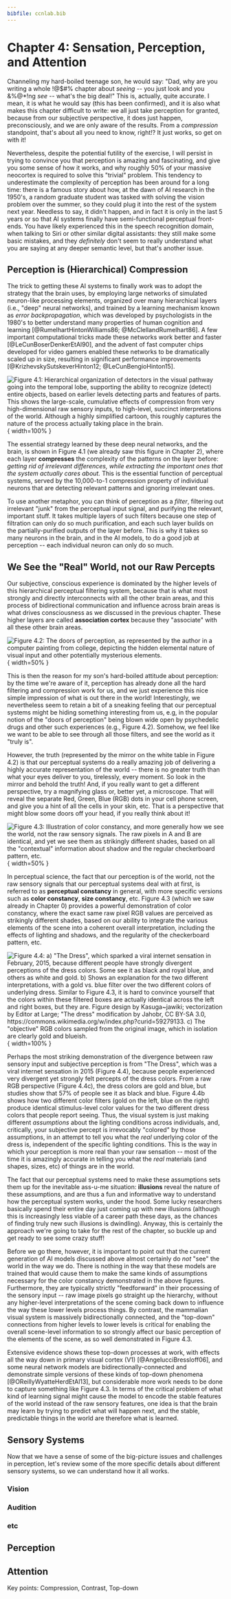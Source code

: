 ```yaml
---
bibfile: ccnlab.bib
---
```


# Chapter 4: Sensation, Perception, and Attention

Channeling my hard-boiled teenage son, he would say: "Dad, why are you writing a whole !@$#% chapter about *seeing* -- you just look and you &%@*!ng *see* -- what's the big deal!"  This is, actually, quite accurate.  I mean, it is what he would say (this has been confirmed), and it is also what makes this chapter difficult to write: we all just take perception for granted, because from our subjective perspective, it does just happen, preconsciously, and we are only aware of the results.  From a *compression* standpoint, that's about all you need to know, right!?  It just works, so get on with it!

Nevertheless, despite the potential futility of the exercise, I will persist in trying to convince you that perception is amazing and fascinating, and give you some sense of how it works, and why roughly 50% of your massive neocortex is required to solve this "trivial" problem.  This tendency to underestimate the complexity of perception has been around for a long time: there is a famous story about how, at the dawn of AI research in the 1950's, a random graduate student was tasked with solving the vision problem over the summer, so they could plug it into the rest of the system next year.  Needless to say, it didn't happen, and in fact it is only in the last 5 years or so that AI systems finally have semi-functional perceptual front-ends.  You have likely experienced this in the speech recognition domain, when talking to Siri or other similar digital assistants: they still make some basic mistakes, and they *definitely* don't seem to really understand what you are saying at any deeper semantic level, but that's another issue.

## Perception is (Hierarchical) Compression

The trick to getting these AI systems to finally work was to adopt the strategy that the brain uses, by employing large networks of simulated neuron-like processing elements, organized over many hierarchical layers (i.e., "deep" neural networks), and trained by a learning mechanism known as *error backpropagation*, which was developed by psychologists in the 1980's to better understand many properties of human cognition and learning [@RumelhartHintonWilliams86; @McClellandRumelhart86].  A few important computational tricks made these networks work better and faster [@LeCunBoserDenkerEtAl90], and the advent of fast computer chips developed for video gamers enabled these networks to be dramatically scaled up in size, resulting in significant performance improvements [@KrizhevskySutskeverHinton12; @LeCunBengioHinton15].

![**Figure 4.1:** Hierarchical organization of detectors in the visual pathway going into the temporal lobe, supporting the ability to recognize (detect) entire objects, based on earlier levels detecting parts and features of parts.  This shows the large-scale, cumulative effects of *compression* from very high-dimensional raw sensory inputs, to high-level, succinct interpretations of the world.  Although a highly simplified cartoon, this roughly captures the nature of the process actually taking place in the brain.](figures/fig_category_hierarch_dist_reps.png){ width=100% }

The essential strategy learned by these deep neural networks, and the brain, is shown in Figure 4.1 (we already saw this figure in Chapter 2), where each layer **compresses** the complexity of the patterns on the layer before: *getting rid of irrelevant differences, while extracting the important ones that the system actually cares about.*  This is the essential function of perceptual systems, served by the 10,000-to-1 compression property of individual neurons that are detecting relevant patterns and ignoring irrelevant ones.

To use another metaphor, you can think of perception as a *filter*, filtering out irrelevant "junk" from the perceptual input signal, and purifying the relevant, important stuff.  It takes multiple layers of such filters because one step of filtration can only do so much purification, and each such layer builds on the partially-purified outputs of the layer before.  This is why it takes so many neurons in the brain, and in the AI models, to do a good job at perception -- each individual neuron can only do so much.

## We See the "Real" World, not our Raw Percepts

Our subjective, conscious experience is dominated by the higher levels of this hierarchical perceptual filtering system, because that is what most strongly and directly interconnects with all the other brain areas, and this process of bidirectional communication and influence across brain areas is what drives consciousness as we discussed in the previous chapter.  These higher layers are called **association cortex** because they "associate" with all these other brain areas.

![**Figure 4.2:** The doors of perception, as represented by the author in a computer painting from college, depicting the hidden elemental nature of visual input and other potentially mysterious elements.](figures/fig_the_answer.png){ width=50% }

This is then the reason for my son's hard-boiled attitude about perception: by the time we're aware of it, perception has already done all the hard filtering and compression work for us, and we just experience this nice simple impression of what is out there in the world!  Interestingly, we nevertheless seem to retain a bit of a sneaking feeling that our perceptual systems might be hiding something interesting from us, e.g, in the popular notion of the "doors of perception" being blown wide open by psychedelic drugs and other such experiences (e.g., Figure 4.2).  Somehow, we feel like we want to be able to see through all those filters, and see the world as it "truly is".

However, the truth (represented by the mirror on the white table in Figure 4.2) is that our perceptual systems do a really amazing job of delivering a highly accurate representation of the world -- there is no greater truth than what your eyes deliver to you, tirelessly, every moment.  So look in the mirror and behold the truth!  And, if you really want to get a different perspective, try a magnifying glass or, better yet, a microscope.  That will reveal the separate Red, Green, Blue (RGB) dots in your cell phone screen, and give you a hint of all the cells in your skin, etc.  That is a perspective that might blow some doors off your head, if you really think about it!

![**Figure 4.3:** Illustration of color constancy, and more generally how we see the world, not the raw sensory signals.  The raw pixels in A and B are identical, and yet we see them as strikingly different shades, based on all the "contextual" information about shadow and the regular checkerboard pattern, etc.](figures/fig_shadow_contrast_cylinder.png){ width=50% }

In perceptual science, the fact that our perception is of the world, not the raw sensory signals that our perceptual systems deal with at first, is referred to as **perceptual constancy** in general, with more specific versions such as **color constancy**, **size constancy**, etc.  Figure 4.3 (which we saw already in Chapter 0) provides a powerful demonstration of color constancy, where the exact same raw pixel RGB values are perceived as strikingly different shades, based on our ability to integrate the various elements of the scene into a coherent overall interpretation, including the effects of lighting and shadows, and the regularity of the checkerboard pattern, etc.

![**Figure 4.4:** a) "The Dress", which sparked a viral internet sensation in February, 2015, because different people have strongly divergent perceptions of the dress colors.  Some see it as black and royal blue, and others as white and gold.  b) Shows an explanation for the two different interpretations, with a gold vs. blue filter over the two different colors of underlying dress.  Similar to Figure 4.3, it is hard to convince yourself that the colors within these filtered boxes are actually identical across the left and right boxes, but they are.  Figure design by Kasuga~jawiki; vectorization by Editor at Large; "The dress" modification by Jahobr, CC BY-SA 3.0, https://commons.wikimedia.org/w/index.php?curid=59279133.  c) The "objective" RGB colors sampled from the original image, which in isolation are clearly gold and blueish.](figures/fig_the_dress_explained.png){ width=100% }

Perhaps the most striking demonstration of the divergence between raw sensory input and subjective perception is from "The Dress", which was a viral internet sensation in 2015 (Figure 4.4), because people experienced very divergent yet strongly felt percepts of the dress colors.  From a raw RGB perspective (Figure 4.4c), the dress colors are gold and blue, but studies show that 57% of people see it as black and blue.  Figure 4.4b shows how two different color filters (gold on the left, blue on the right) produce identical stimulus-level color values for the two different dress colors that people report seeing.  Thus, the visual system is just making different *assumptions* about the lighting conditions across individuals, and, critically, your subjective percept is irrevocably "colored" by those assumptions, in an attempt to tell you what the *real* underlying color of the dress is, independent of the specific lighting conditions.  This is the way in which your perception is more real than your raw sensation -- most of the time it is amazingly accurate in telling you what the *real* materials (and shapes, sizes, etc) of things are in the world.

The fact that our perceptual systems need to make these assumptions sets them up for the inevitable ass-u-me situation: **illusions** reveal the nature of these assumptions, and are thus a fun and informative way to understand how the perceptual system works, under the hood.  Some lucky researchers basically spend their entire day just coming up with new illusions (although this is increasingly less viable of a career path these days, as the chances of finding truly new such illusions is dwindling).  Anyway, this is certainly the approach we're going to take for the rest of the chapter, so buckle up and get ready to see some crazy stuff!

Before we go there, however, it is important to point out that the current generation of AI models discussed above almost certainly do *not* "see" the world in the way we do.  There is nothing in the way that these models are trained that would cause them to make the same kinds of assumptions necessary for the color constancy demonstrated in the above figures.  Furthermore, they are typically strictly "feedforward" in their processing of the sensory input -- raw image pixels go straight up the hierarchy, without any higher-level interpretations of the scene coming back down to influence the way these lower levels process things.  By contrast, the mammalian visual system is massively bidirectionally connected, and the "top-down" connections from higher levels to lower levels is critical for enabling the overall scene-level information to so strongly affect our basic perception of the elements of the scene, as so well demonstrated in Figure 4.3.

Extensive evidence shows these top-down processes at work, with effects all the way down in primary visual cortex (V1) [@AngelucciBressloff06], and some neural network models are bidirectionally-connected and demonstrate simple versions of these kinds of top-down phenomena [@OReillyWyatteHerdEtAl13], but considerable more work needs to be done to capture something like Figure 4.3.  In terms of the critical problem of what kind of learning signal might cause the model to encode the stable features of the world instead of the raw sensory features, one idea is that the brain may learn by trying to predict what will happen next, and the stable, predictable things in the world are therefore what is learned.

## Sensory Systems

Now that we have a sense of some of the big-picture issues and challenges in perception, let's review some of the more specific details about different sensory systems, so we can understand how it all works.

### Vision

### Audition

### etc

## Perception

## Attention

Key points: Compression, Contrast, Top-down


